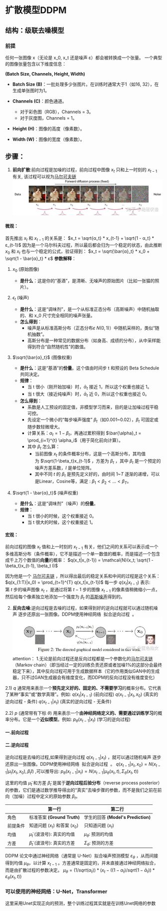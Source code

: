 # 扩散模型DDPM
## 结构：级联去噪模型
### 前提
任何一张图像 x（无论是 x_0, x_t 还是噪声 ε）都会被转换成一个张量。
一个典型的图像张量包含以下维度信息：

**(Batch Size, Channels, Height, Width)**

- **Batch Size (B)**：一批处理多少张图片。在训练时通常大于1（如16, 32），在生成单张图时为1。
    
- **Channels (C)**：颜色通道。
    - 对于彩色图（RGB），Channels = 3。
    - 对于灰度图，Channels = 1。
        
- **Height (H)**：图像的高度（像素数）。
    
- **Width (W)**：图像的宽度（像素数）。 
## 步骤：
1. **前向扩散**:前向过程是加噪的过程，前向过程中图像 $x_t$ 只和上一时刻的 $x_{t-1}$ 有关, 该过程可以视为[马尔可夫链](https://zhuanlan.zhihu.com/p/448575579)![image.png](https://raw.githubusercontent.com/lishiyu2006/picgo/main/cdning/202509291011820.png)

#### 微观：
首先推出 $x_t$ 和 $x_{t-1}$ 的关系是：
$x_t = \sqrt{α_t} * x_{t-1} + \sqrt{1 - α_t} * ε_{t-1}$
因为是一个马尔科夫过程，所以最后都会归为一个稳定的状态，由此推断 $x_0$ 和 $x_t$ 也与一个稳定的公式，验证得到：
$x_t = \sqrt{\bar{α}_t} * x_0 + \sqrt{1 - \bar{α}_t} * ε$
**参数解释**：
1. $x_0$ (原始图像)
    - **是什么**：这是你的“基酒”，是清晰、无噪声的原始图片（比如一张猫的照片）。
        
2.  $\epsilon_t$ (噪声)
    - **是什么**：这是“调味剂”，是一个从标准正态分布（高斯噪声）中随机抽取的、和 x_0 尺寸完全相同的噪声张量。
    - **怎么得到**：
		- 噪声是从标准高斯分布（正态分布$ε ~ N(0, 1)$）中随机采样的，类似“随机抽数”。
		- 高斯分布是一种常见的数据分布（如身高、成绩的分布），从中采样能得到符合“自然随机性”的数值。
		
3. $\sqrt{\bar{α}_t}$ (图像权重)
    - **是什么**：这是“基酒”的**份量**。这个值由时间步 t 和预设的 Beta Schedule 共同决定。
    - **规律**：
        - 当 t 很小（刚开始加噪）时，$\bar{α}_t$ 接近 1，所以这个权重也接近 1。
        - 当 t 很大（接近纯噪声）时，$\bar{α}_t$ 近 0，所以这个权重也接近 0。
    - **怎么得到**： 
        - 系数是人工预设的固定值，非模型学习而来，目的是让加噪过程平稳可控。
        - 先设定一个微小的“每步噪声强度” $\beta_t$（如0.001~0.02），$\beta_t$ 可固定或随步数轻微增大。
        - 计算关系：$\alpha_t = 1 - \beta_t$，再通过累积得到 $\bar{\alpha}_t = \prod_{i=1}^{t} \alpha_i$（用于简化前向计算）。
        - 其中 $\beta_t$ 怎么算：
	        - 当前图像 $x_t$ 的条件概率分布，这是一个高斯分布，其均值为 $\sqrt{1-\beta_t}x_{t-1}$ ，方差为 $\beta_t$ ，其中 $\beta_t$ 是一个预定的噪声方差系数，$I$ 是单位矩阵。
	        - 其中不同 $t$ 的 $\beta_t$ 是预先定义好的，由时间 $1$~$T$ 逐渐的递增，可以是Linear，Cosine等，满足 : $β_1 < β_2 < ... < β_T$。
            
4. $\sqrt{1 - \bar{α}_t}$ (噪声权重)
    - **是什么**：这是“调味剂”（噪声）的**份量**。
    - **规律**：     
        - 当 t 很小的时候，这个权重接近 0。
        - 当 t 很大的时候，这个权重接近 1。

#### 宏观：
前向过程的图像 $x_t$ 值和上一时刻的 $x_{t-1}$ 有关，他们之间的关系可以表示成一个多维高斯分布（条件概率），它不是描述一个单一数值的概率，而是描述一个包含成千上万个数值的**向量**的概率：
$q(x_t|x_{t-1}) = \mathcal{N}(x_t; \sqrt{1 - \beta_t}x_{t-1}, \beta_t I)$

因为他是一个 [马尔可夫链](https://zhuanlan.zhihu.com/p/448575579) ，所以得出最后的稳定关系和中间的过程是这个关系：
$q(x_{1:T}|x_0) = \prod_{t=1}^{T} q(x_t|x_{t-1})$ 
每一步 $q(x_t|x_{t-1})$ 表示:第 $t$ 步的噪声图像 $x_t$ ，是通过将第 $t-1$ 步的图像 $x_{t-1}$ 的像素值稍微缩小一点，然后给每个像素独立地添加一个强度为 $\beta_t$ 的[高斯噪声](../../高斯噪声.md)得到的。

2. **反向去噪**:逆向过程是去噪的过程，如果得到好的逆向过程就可以通过随机噪声 逐步还原出一张图像。DDPM使用神经网络  拟合逆向过程  。![image.png](https://raw.githubusercontent.com/lishiyu2006/picgo/main/cdning/202509262221782.png)
attention：
1.无论是前向过程还是反向过程都是一个参数化的[马尔可夫链](https://zhuanlan.zhihu.com/p/448575579)（Markov chain）（即当经过一定的训练负责还原或者加噪1%的这部分会最终稳定下来），其中反向过程可用于生成数据样本（它的作用类似GAN中的生成器，只不过GAN生成器会有维度变化，而DDPM的反向过程没有维度变化）

2.1) $q$ 通常用来表示一个**预先定义好的、固定的、不需要学习**的概率分布。它代表了某种“事实”或“数学真理”。例如:
$q(x_t | x_{t-1})$ (前向过程)
$q(x_{t-1} | x_t, x_0)$ (真实的逆向过程 - 条件)
$q(x_{t-1} | x_t)$ (真实的逆向过程 - 无条件)

2.2) $p$ (通常带有下标 $θ$) 用来表示一个**由神经网络定义的、需要通过训练学习**的概率分布。它是一个**近似模型**。例如:
$p_θ(x_{t-1} | x_t)$ (学习的逆向过程)



#### 一.前向过程





#### 二.逆向过程

逆向过程是去噪的过程,如果得到逆向过程 $q(x_{t-1}|x_t)$ ，就可以通过随机噪声 逐步还原出一张图像。DDPM使用神经网络  拟合逆向过程  。
$q(x_{t-1}|x_t, x_0) = N(x_{t-1} | \tilde{\mu}_t(x_t, x_0), \tilde{\beta}_t I)$ ,可以推导出:
$p_θ(x_{t-1}|x_t) = N(x_{t-1} | \mu_θ(x_t, t), Σ_θ(x_t, t))$

这里的均值 $\tilde{\mu}_t$ 和方差 $\tilde{\beta}_t$ 是属于**逆向过程后验分布**（reverse process posterior）的参数，它们是通过数学推导得出的“真实”去噪步骤的参数，而不是我们之前在前向（加噪）过程中定义的原始参数 $β_t$。

|      | 第一行                            | 第二行                            |
| ---- | ------------------------------ | ------------------------------ |
| 角色   | 标准答案 **(Ground Truth)**        | 学生的回答 **(Model's Prediction)** |
| 前提条件 | 知道问题 $(x_t)$ 和答案 $(x_0)$       | 只知道问题 $(x_t)$                  |
| 均值   | $\tilde{\mu}_t$ (波浪号): 真实的均值   | $\mu_θ$: 预测的均值                 |
| 方差   | $\tilde{\beta}_t$ (波浪号): 真实的方差 | $Σ_θ$: 预测的方差                   |

DDPM 论文中通过神经网络（通常是 U-Net）拟合噪声预测模型 $ε_θ$ ，从而间接得到均值 $\mu_θ$​，以计算 $x_{t-1}$ 。方差通常是固定的，并未直接通过神经网络拟合，而是由扩散过程的参数决定。
$μ_θ = (1 / sqrt(α_t)) * (x_t - ((1 - α_t) / sqrt(1 - ᾱ_t)) * ε_θ(x_t, t))$

### 可以使用的神经网络：U-Net，Transformer
这里采用Unet实现正向的预测，整个训练过程其实就是在训练Unet网络的参数